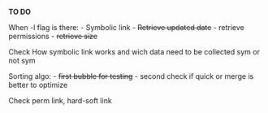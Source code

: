 **TO DO**

When -l flag is there:
	- Symbolic link
	- ~~Retrieve updated date~~
	- retrieve permissions
	- ~~retrieve size~~
	

Check How symbolic link works and wich data need to be collected sym or not sym

Sorting algo:
	- ~~first bubble for testing~~
	- second check if quick or merge is better to optimize

Check perm link, hard-soft link
